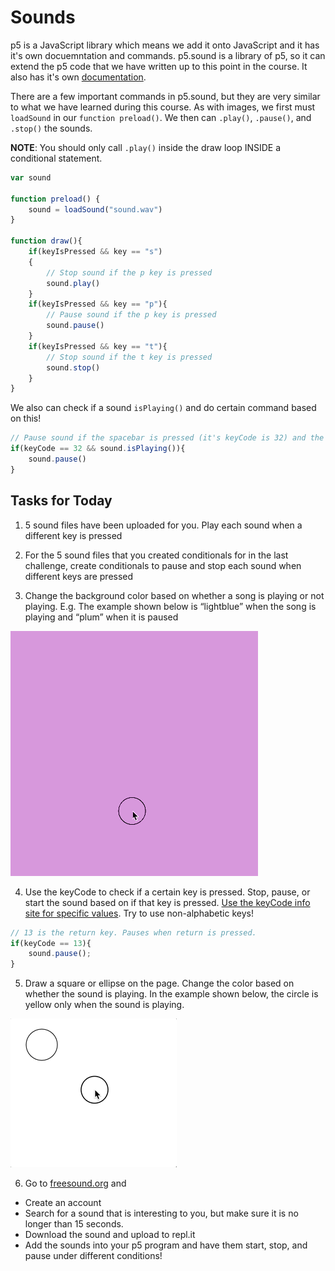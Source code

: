 # Sounds
p5 is a JavaScript library which means we add it onto JavaScript and it has it's own docuemntation and commands. p5.sound is a library of p5, so it can extend the p5 code that we have written up to this point in the course. It also has it's own [documentation](https://p5js.org/reference/#/libraries/p5.sound).

There are a few important commands in p5.sound, but they are very similar to what we have learned during this course. As with images, we first must `loadSound` in our `function preload()`. We then can `.play()`, `.pause()`, and `.stop()` the sounds. 

**NOTE**: You should only call `.play()` inside the draw loop INSIDE a conditional statement.

```javascript
var sound

function preload() {
	sound = loadSound("sound.wav")
}

function draw(){
	if(keyIsPressed && key == "s")
	{
		// Stop sound if the p key is pressed
		sound.play()
	}
	if(keyIsPressed && key == "p"){
		// Pause sound if the p key is pressed
		sound.pause()
	}
	if(keyIsPressed && key == "t"){
		// Stop sound if the t key is pressed
		sound.stop()
	}
}
```

We also can check if a sound `isPlaying()` and do certain command based on this!

```javascript
// Pause sound if the spacebar is pressed (it's keyCode is 32) and the sound is currently playing.
if(keyCode == 32 && sound.isPlaying()){
	sound.pause()
}
```

## Tasks for Today
1. 5 sound files have been uploaded for you. Play each sound when a different key is pressed

2. For the 5 sound files that you created conditionals for in the last challenge, create conditionals to pause and stop each sound when different keys are pressed

3. Change the background color based on whether a song is playing or not playing. E.g. The example shown below is “lightblue” when the song is playing and “plum” when it is paused

![](/assets/challenge4.gif)

4. Use the keyCode to check if a certain key is pressed. Stop, pause, or start the sound based on if that key is pressed. [Use the keyCode info site for specific values](https://keycode.info/). Try to use non-alphabetic keys!

```javascript
// 13 is the return key. Pauses when return is pressed.
if(keyCode == 13){
	sound.pause();
}
```

5. Draw a square or ellipse on the page. Change the color based on whether the sound is playing. In the example shown below, the circle is yellow only when the sound is playing.

![](/assets/challenge5.gif)

6. Go to [freesound.org](freesound.org) and 
- Create an account
- Search for a sound that is interesting to you, but make sure it is no longer than 15 seconds.
- Download the sound and upload to repl.it
- Add the sounds into your p5 program and have them start, stop, and pause under different conditions!
